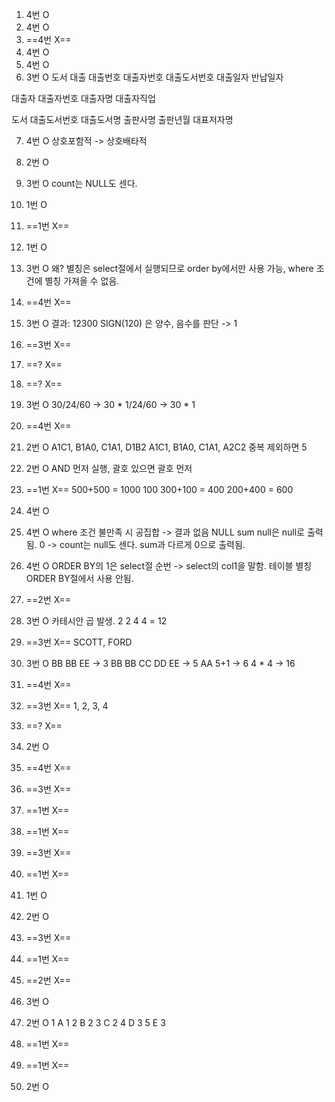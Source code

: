 1. 4번 O
2. 4번 O
3. ==4번 X==
4. 4번 O
5. 4번 O
6. 3번 O
도서 대출
   대출번호
   대출자번호
   대출도서번호
   대출일자
   반납일자

대출자
   대출자번호
   대출자명
   대출자직업

도서
   대출도서번호
   대출도서명
   출판사명
   출판년월
   대표저자명
     
7. 4번 O
   상호포함적 -> 상호배타적
8. 2번 O
9. 3번 O
   count는 NULL도 센다.
10. 1번 O
11. ==1번 X==
12. 1번 O
13. 3번 O
    왜? 별칭은 select절에서 실행되므로 order by에서만 사용 가능, where 조건에 별칭 가져올 수 없음.
14. ==4번 X==
15. 3번 O
	결과: 12300
	SIGN(120) 은 양수, 음수를 판단 -> 1 
16. ==3번 X==
17. ==? X==
18. ==? X==
19. 3번 O
    30/24/60 -> 30 * 1/24/60 -> 30 * 1
 20. ==4번 X==
 21. 2번 O
     A1C1, B1A0, C1A1, D1B2
     A1C1, B1A0, C1A1, A2C2
     중복 제외하면 5
22. 2번 O
    AND 먼저 실행, 괄호 있으면 괄호 먼저
23. ==1번 X== 
    500+500 = 1000
    100
    300+100 = 400
    200+400 = 600
24. 4번 O
25. 4번 O
    where 조건 불만족 시 공집합 -> 결과 없음
    NULL sum null은 null로 출력됨.
    0 -> count는 null도 센다. sum과 다르게 0으로 출력됨. 
26. 4번 O
    ORDER BY의 1은 select절 순번 -> select의 col1을 말함.
    테이블 별칭 ORDER BY절에서 사용 안됨.
27. ==2번 X==
28. 3번 O
	카테시안 곱 발생. 2 2 4 4 = 12
29. ==3번 X==
    SCOTT, FORD
30. 3번 O
    BB 
    BB 
    EE 
    -> 3
    BB 
    BB
    CC
    DD
    EE
    -> 5
    AA
    5+1
    -> 6
    4 * 4
    -> 16

31. ==4번 X==
32. ==3번 X==
    1, 2, 3, 4
33. ==? X==
34. 2번 O
35. ==4번 X==
36. ==3번 X==
37. ==1번 X==
38. ==1번 X==
39. ==3번 X==
40. ==1번 X==
41. 1번 O
42. 2번 O
43. ==3번 X==
44. ==1번 X==
45. ==2번 X==
46. 3번 O
47. 2번 O
	1 A 1
	2 B 2
	3 C 2
	4 D 3
	5 E 3
48. ==1번 X==
49. ==1번 X==
50. 2번 O